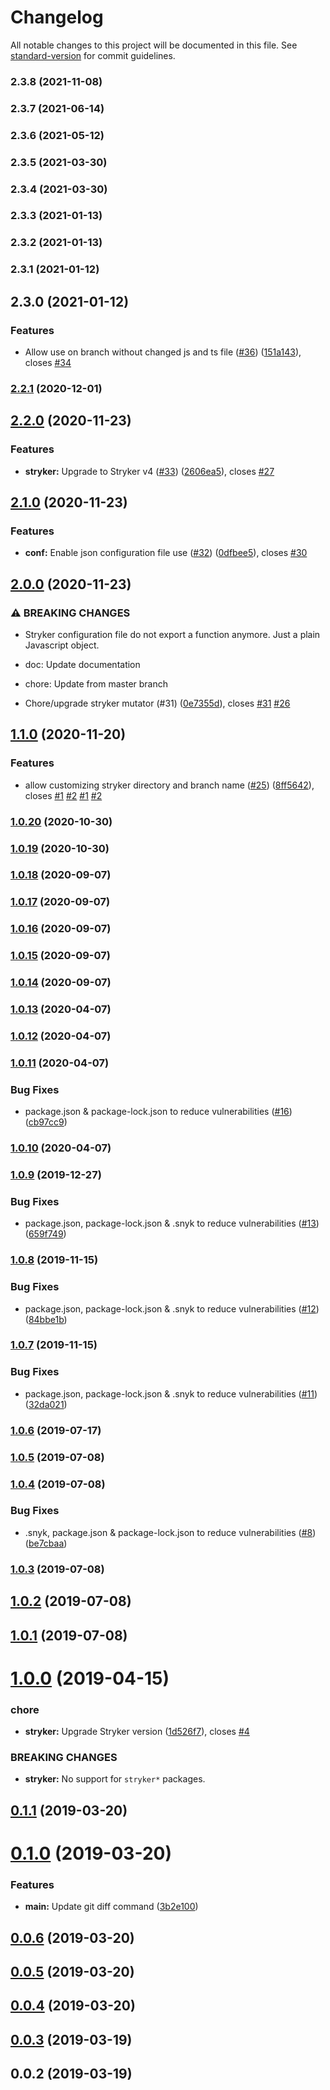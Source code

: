 # Changelog

All notable changes to this project will be documented in this file. See [standard-version](https://github.com/conventional-changelog/standard-version) for commit guidelines.

### 2.3.8 (2021-11-08)

### 2.3.7 (2021-06-14)

### 2.3.6 (2021-05-12)

### 2.3.5 (2021-03-30)

### 2.3.4 (2021-03-30)

### 2.3.3 (2021-01-13)

### 2.3.2 (2021-01-13)

### 2.3.1 (2021-01-12)

## 2.3.0 (2021-01-12)


### Features

* Allow use on branch without changed js and ts file ([#36](https://github.com/tverhoken/stryker-diff-runner/issues/36)) ([151a143](https://github.com/tverhoken/stryker-diff-runner/commit/151a14341579cab9a36c2d0b78537500d152d41a)), closes [#34](https://github.com/tverhoken/stryker-diff-runner/issues/34)

### [2.2.1](https://github.com/tverhoken/stryker-diff-runner/compare/v2.2.0...v2.2.1) (2020-12-01)

## [2.2.0](https://github.com/tverhoken/stryker-diff-runner/compare/v2.1.0...v2.2.0) (2020-11-23)


### Features

* **stryker:** Upgrade to Stryker v4 ([#33](https://github.com/tverhoken/stryker-diff-runner/issues/33)) ([2606ea5](https://github.com/tverhoken/stryker-diff-runner/commit/2606ea52b78d8b4bf988423060166615a8babb0f)), closes [#27](https://github.com/tverhoken/stryker-diff-runner/issues/27)

## [2.1.0](https://github.com/tverhoken/stryker-diff-runner/compare/v2.0.0...v2.1.0) (2020-11-23)


### Features

* **conf:** Enable json configuration file use ([#32](https://github.com/tverhoken/stryker-diff-runner/issues/32)) ([0dfbee5](https://github.com/tverhoken/stryker-diff-runner/commit/0dfbee5d2ca96f9c2a7b7bc5fbef1fb837eed5e7)), closes [#30](https://github.com/tverhoken/stryker-diff-runner/issues/30)

## [2.0.0](https://github.com/tverhoken/stryker-diff-runner/compare/v1.1.0...v2.0.0) (2020-11-23)


### ⚠ BREAKING CHANGES

* Stryker configuration file do not export a function anymore. Just a plain Javascript object.

* doc: Update documentation

* chore: Update from master branch

* Chore/upgrade stryker mutator (#31) ([0e7355d](https://github.com/tverhoken/stryker-diff-runner/commit/0e7355deac32a731dc555135bdc84bd7718c6a17)), closes [#31](https://github.com/tverhoken/stryker-diff-runner/issues/31) [#26](https://github.com/tverhoken/stryker-diff-runner/issues/26)

## [1.1.0](https://github.com/tverhoken/stryker-diff-runner/compare/v1.0.20...v1.1.0) (2020-11-20)


### Features

* allow customizing stryker directory and branch name ([#25](https://github.com/tverhoken/stryker-diff-runner/issues/25)) ([8ff5642](https://github.com/tverhoken/stryker-diff-runner/commit/8ff564201b817e727e7409aba9aae1356a183eab)), closes [#1](https://github.com/tverhoken/stryker-diff-runner/issues/1) [#2](https://github.com/tverhoken/stryker-diff-runner/issues/2) [#1](https://github.com/tverhoken/stryker-diff-runner/issues/1) [#2](https://github.com/tverhoken/stryker-diff-runner/issues/2)

### [1.0.20](https://github.com/tverhoken/stryker-diff-runner/compare/v1.0.19...v1.0.20) (2020-10-30)

### [1.0.19](https://github.com/tverhoken/stryker-diff-runner/compare/v1.0.18...v1.0.19) (2020-10-30)

### [1.0.18](https://github.com/tverhoken/stryker-diff-runner/compare/v1.0.17...v1.0.18) (2020-09-07)

### [1.0.17](https://github.com/tverhoken/stryker-diff-runner/compare/v1.0.16...v1.0.17) (2020-09-07)

### [1.0.16](https://github.com/tverhoken/stryker-diff-runner/compare/v1.0.15...v1.0.16) (2020-09-07)

### [1.0.15](https://github.com/tverhoken/stryker-diff-runner/compare/v1.0.14...v1.0.15) (2020-09-07)



### [1.0.14](https://github.com/tverhoken/stryker-diff-runner/compare/v1.0.13...v1.0.14) (2020-09-07)



### [1.0.13](https://github.com/tverhoken/stryker-diff-runner/compare/v1.0.12...v1.0.13) (2020-04-07)



### [1.0.12](https://github.com/tverhoken/stryker-diff-runner/compare/v1.0.11...v1.0.12) (2020-04-07)



### [1.0.11](https://github.com/tverhoken/stryker-diff-runner/compare/v1.0.10...v1.0.11) (2020-04-07)


### Bug Fixes

* package.json & package-lock.json to reduce vulnerabilities ([#16](https://github.com/tverhoken/stryker-diff-runner/issues/16)) ([cb97cc9](https://github.com/tverhoken/stryker-diff-runner/commit/cb97cc9))



### [1.0.10](https://github.com/tverhoken/stryker-diff-runner/compare/v1.0.9...v1.0.10) (2020-04-07)



### [1.0.9](https://github.com/tverhoken/stryker-diff-runner/compare/v1.0.8...v1.0.9) (2019-12-27)


### Bug Fixes

* package.json, package-lock.json & .snyk to reduce vulnerabilities ([#13](https://github.com/tverhoken/stryker-diff-runner/issues/13)) ([659f749](https://github.com/tverhoken/stryker-diff-runner/commit/659f749))



### [1.0.8](https://github.com/tverhoken/stryker-diff-runner/compare/v1.0.7...v1.0.8) (2019-11-15)


### Bug Fixes

* package.json, package-lock.json & .snyk to reduce vulnerabilities ([#12](https://github.com/tverhoken/stryker-diff-runner/issues/12)) ([84bbe1b](https://github.com/tverhoken/stryker-diff-runner/commit/84bbe1b))



### [1.0.7](https://github.com/tverhoken/stryker-diff-runner/compare/v1.0.6...v1.0.7) (2019-11-15)


### Bug Fixes

* package.json, package-lock.json & .snyk to reduce vulnerabilities ([#11](https://github.com/tverhoken/stryker-diff-runner/issues/11)) ([32da021](https://github.com/tverhoken/stryker-diff-runner/commit/32da021))



### [1.0.6](https://github.com/tverhoken/stryker-diff-runner/compare/v1.0.5...v1.0.6) (2019-07-17)



### [1.0.5](https://github.com/tverhoken/stryker-diff-runner/compare/v1.0.4...v1.0.5) (2019-07-08)



### [1.0.4](https://github.com/tverhoken/stryker-diff-runner/compare/v1.0.3...v1.0.4) (2019-07-08)


### Bug Fixes

* .snyk, package.json & package-lock.json to reduce vulnerabilities ([#8](https://github.com/tverhoken/stryker-diff-runner/issues/8)) ([be7cbaa](https://github.com/tverhoken/stryker-diff-runner/commit/be7cbaa))



### [1.0.3](https://github.com/tverhoken/stryker-diff-runner/compare/v1.0.2...v1.0.3) (2019-07-08)



## [1.0.2](https://github.com/tverhoken/stryker-diff-runner/compare/v1.0.1...v1.0.2) (2019-07-08)



## [1.0.1](https://github.com/tverhoken/stryker-diff-runner/compare/v1.0.0...v1.0.1) (2019-07-08)



# [1.0.0](https://github.com/tverhoken/stryker-diff-runner/compare/v0.1.1...v1.0.0) (2019-04-15)


### chore

* **stryker:** Upgrade Stryker version ([1d526f7](https://github.com/tverhoken/stryker-diff-runner/commit/1d526f7)), closes [#4](https://github.com/tverhoken/stryker-diff-runner/issues/4)


### BREAKING CHANGES

* **stryker:** No support for `stryker*` packages.



## [0.1.1](https://github.com/tverhoken/stryker-diff-runner/compare/v0.1.0...v0.1.1) (2019-03-20)



# [0.1.0](https://github.com/tverhoken/stryker-diff-runner/compare/v0.0.6...v0.1.0) (2019-03-20)


### Features

* **main:** Update git diff command ([3b2e100](https://github.com/tverhoken/stryker-diff-runner/commit/3b2e100))



## [0.0.6](https://github.com/tverhoken/stryker-diff-runner/compare/v0.0.5...v0.0.6) (2019-03-20)



## [0.0.5](https://github.com/tverhoken/stryker-diff-runner/compare/v0.0.4...v0.0.5) (2019-03-20)



## [0.0.4](https://github.com/tverhoken/stryker-diff-runner/compare/v0.0.2...v0.0.4) (2019-03-20)



## [0.0.3](https://github.com/tverhoken/stryker-diff-runner/compare/v0.0.2...v0.0.3) (2019-03-19)



## 0.0.2 (2019-03-19)
